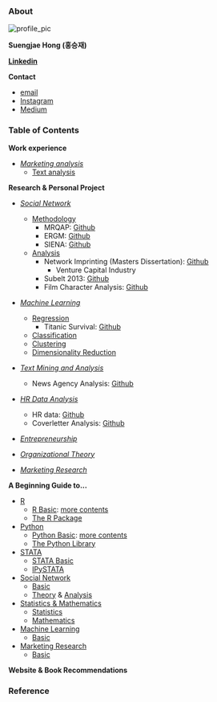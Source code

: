 ### About

![profile_pic](http://res.cloudinary.com/djemws8d8/image/upload/c_scale,w_150/v1527602031/KakaoTalk_20180529_225037917.jpg)

<b>Suengjae Hong (홍승재)</b>

<b> [Linkedin](https://www.linkedin.com/in/suengjaehong/)</b>

<b>Contact </b>
- [email](suengjae.hong@gmail.com)
- [Instagram](https://www.instagram.com/suengj/)
- [Medium](https://medium.com/@suengj)


### Table of Contents
<b> Work experience </b>
- <i> [Marketing analysis]() </i>
	- [Text analysis]()

<b> Research & Personal Project </b>

- <i> [Social Network]() </i>
	- [Methodology]()
		- MRQAP: [Github]()
		- ERGM: [Github](https://github.com/suengj/siena-ergm)
		- SIENA: [Github](https://github.com/suengj/siena-ergm)
	- [Analysis]()
		- Network Imprinting (Masters Dissertation): [Github]()
			- Venture Capital Industry
		- Subelt 2013: [Github](https://github.com/suengj/sunbelt2013)
		- Film Character Analysis: [Github](https://github.com/suengj/film_char_network)


- <i> [Machine Learning]() </i>
	- [Regression]()
		- Titanic Survival: [Github](https://github.com/suengj/titanic_survival)
	- [Classification]()
	- [Clustering]()
	- [Dimensionality Reduction]()


- <i> [Text Mining and Analysis]() </i>
	- News Agency Analysis: [Github](https://github.com/suengj/News-Agency-Similarity)


- <i> [HR Data Analysis]() </i>
	- HR data: [Github](https://github.com/suengj/hr_data)
	- Coverletter Analysis: [Github](https://github.com/suengj/film_char_network)


- <i> [Entrepreneurship]() </i>

- <i> [Organizational Theory]() </i>

- <i> [Marketing Research]() </i>


<b> A Beginning Guide to... </b>
- [R]()
	- [R Basic](https://github.com/suengj/R_basic/blob/master/README.md): [more contents](https://github.com/suengj/R_basic)
	- [The R Package]()
- [Python]()
	- [Python Basic](https://github.com/suengj/Python_basic/blob/master/README.md): [more contents](https://github.com/suengj/Python_basic)
	- [The Python Library]()
- [STATA]()
	- [STATA Basic]()
	- [IPySTATA](https://github.com/suengj/STATA_basic/blob/master/README.md)
- [Social Network]()
	- [Basic]()
	- [Theory]() & [Analysis]()
- [Statistics & Mathematics]()
	- [Statistics]()
	- [Mathematics]()
- [Machine Learning]()
	- [Basic]()
- [Marketing Research]()
	- [Basic]()

<b> Website & Book Recommendations </b>

### Reference
